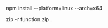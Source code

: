<!-- lamda 모듈을 아래 명령어로 설치하지않으면  lambda cannot find module 'sharp' 오류가 발생한다. 람다가 실행될 서버에 맞춰서 모듈을 설치해줘야한다.-->

npm install --platform=linux --arch=x64

<!-- lambda-s3 폴더로 들어간 후 아래 명령어를 사용해서 압축한 파일을 업로드해야한다.  -->

zip -r function.zip .
